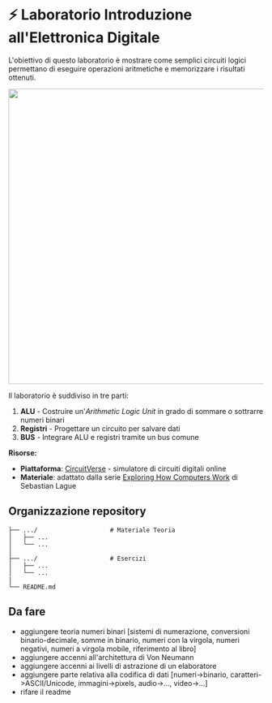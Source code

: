 # ⚡ Laboratorio Introduzione all'Elettronica Digitale

L'obiettivo di questo laboratorio è mostrare come semplici circuiti logici permettano di eseguire operazioni aritmetiche e memorizzare i risultati ottenuti.
<!--
<p align="center">
<img width="1886" height="582" alt="new" src="https://github.com/user-attachments/assets/e33955af-8ca6-4a0d-bb0e-3536aa6523ba" />
</p>
-->
<p align="center">
<img width="1886" height="582" alt="new" src="https://github.com/user-attachments/assets/1d168d45-9905-415b-809b-f319f0ea5ccd" />
</p>

Il laboratorio è suddiviso in tre parti:
1. **ALU** - Costruire un'*Arithmetic Logic Unit* in grado di sommare o sottrarre numeri binari
2. **Registri** - Progettare un circuito per salvare dati
3. **BUS** - Integrare ALU e registri tramite un bus comune

**Risorse:**
- **Piattaforma**: [CircuitVerse](https://circuitverse.org/) - simulatore di circuiti digitali online
- **Materiale**: adattato dalla serie [Exploring How Computers Work](https://www.youtube.com/playlist?list=PLFt_AvWsXl0dPhqVsKt1Ni_46ARyiCGSq) di Sebastian Lague

## Organizzazione repository

```
├── .../                    # Materiale Teoria
│   ├── ...
│   └── ...
│ 
├── .../                    # Esercizi
│   ├── ...
│   └── ...
|
└── README.md
```

## Da fare
- aggiungere teoria numeri binari [sistemi di numerazione, conversioni binario-decimale, somme in binario, numeri con la virgola, numeri negativi, numeri a virgola mobile, riferimento al libro]
- aggiungere accenni all'architettura di Von Neumann
- aggiungere accenni ai livelli di astrazione di un elaboratore
- aggiungere parte relativa alla codifica di dati [numeri->binario, caratteri->ASCII/Unicode, immagini->pixels, audio->..., video->...]
- rifare il readme
